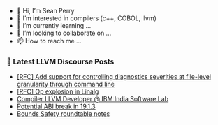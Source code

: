 - 👋 Hi, I’m Sean Perry
- 👀 I’m interested in compilers (c++, COBOL, llvm)
- 🌱 I’m currently learning ...
- 💞️ I’m looking to collaborate on ...
- 📫 How to reach me ...

<!---
s66perry/s66perry is a ✨ special ✨ repository because its `README.md` (this file) appears on your GitHub profile.
You can click the Preview link to take a look at your changes.
--->
### 📕 Latest LLVM Discourse Posts

<!-- DISCOURSE-LLVM:START -->
- [[RFC] Add support for controlling diagnostics severities at file-level granularity through command line](https://discourse.llvm.org/t/rfc-add-support-for-controlling-diagnostics-severities-at-file-level-granularity-through-command-line/81292#post_15)
- [[RFC] Op explosion in Linalg](https://discourse.llvm.org/t/rfc-op-explosion-in-linalg/82863#post_17)
- [Compiler LLVM Developer @ IBM India Software Lab](https://discourse.llvm.org/t/compiler-llvm-developer-ibm-india-software-lab/82871#post_1)
- [Potential ABI break in 19.1.3](https://discourse.llvm.org/t/potential-abi-break-in-19-1-3/82865#post_5)
- [Bounds Safety roundtable notes](https://discourse.llvm.org/t/bounds-safety-roundtable-notes/82870#post_1)
<!-- DISCOURSE-LLVM:END -->
